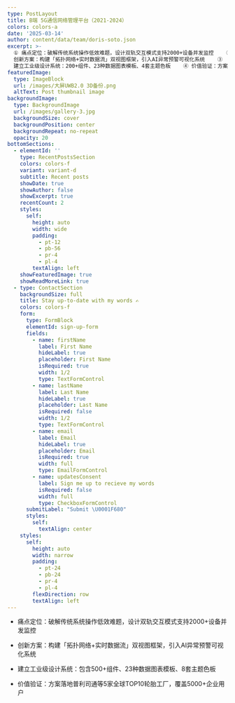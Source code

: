 ```yaml
---
type: PostLayout
title: B端 5G通信网络管理平台（2021-2024）
colors: colors-a
date: '2025-03-14'
author: content/data/team/doris-soto.json
excerpt: >-
  ① 痛点定位：破解传统系统操作低效难题，设计双轨交互模式支持2000+设备并发监控    ②
  创新方案：构建「拓扑网络+实时数据流」双视图框架，引入AI异常预警可视化系统    ③
  建立工业级设计系统：200+组件、23种数据图表模板、4套主题色板    ④ 价值验证：方案落地全球TOP10轮胎工厂，覆盖5000+企业用户
featuredImage:
  type: ImageBlock
  url: /images/大屏UWB2.0 3D备份.png
  altText: Post thumbnail image
backgroundImage:
  type: BackgroundImage
  url: /images/gallery-3.jpg
  backgroundSize: cover
  backgroundPosition: center
  backgroundRepeat: no-repeat
  opacity: 20
bottomSections:
  - elementId: ''
    type: RecentPostsSection
    colors: colors-f
    variant: variant-d
    subtitle: Recent posts
    showDate: true
    showAuthor: false
    showExcerpt: true
    recentCount: 2
    styles:
      self:
        height: auto
        width: wide
        padding:
          - pt-12
          - pb-56
          - pr-4
          - pl-4
        textAlign: left
    showFeaturedImage: true
    showReadMoreLink: true
  - type: ContactSection
    backgroundSize: full
    title: Stay up-to-date with my words ✍️
    colors: colors-f
    form:
      type: FormBlock
      elementId: sign-up-form
      fields:
        - name: firstName
          label: First Name
          hideLabel: true
          placeholder: First Name
          isRequired: true
          width: 1/2
          type: TextFormControl
        - name: lastName
          label: Last Name
          hideLabel: true
          placeholder: Last Name
          isRequired: false
          width: 1/2
          type: TextFormControl
        - name: email
          label: Email
          hideLabel: true
          placeholder: Email
          isRequired: true
          width: full
          type: EmailFormControl
        - name: updatesConsent
          label: Sign me up to recieve my words
          isRequired: false
          width: full
          type: CheckboxFormControl
      submitLabel: "Submit \U0001F680"
      styles:
        self:
          textAlign: center
    styles:
      self:
        height: auto
        width: narrow
        padding:
          - pt-24
          - pb-24
          - pr-4
          - pl-4
        flexDirection: row
        textAlign: left
---
```

*   痛点定位：破解传统系统操作低效难题，设计双轨交互模式支持2000+设备并发监控

*   创新方案：构建「拓扑网络+实时数据流」双视图框架，引入AI异常预警可视化系统

*   建立工业级设计系统：包含500+组件、23种数据图表模板、8套主题色板

*   价值验证：方案落地普利司通等5家全球TOP10轮胎工厂，覆盖5000+企业用户

```
```



